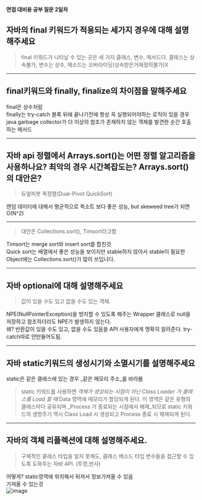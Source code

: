 **면접 대비용 공부 질문 2일차**
## 자바의 final 키워드가 적용되는 세가지 경우에 대해 설명해주세요  
> final 키워드가 나타날 수 있는 곳은 세 가지 클래스, 변수, 메서드다.  클래스는 상속불가, 변수는 상수, 메소드는 오버라이딩(상속받은거재정의불가)X   

<hr>

## final키워드와 finally, finalize의 차이점을 말해주세요  
final은 상수처럼  
finally는 try-catch 블록 뒤에 끝나기전에 항상 꼭 실행되어야하는 로직이 있을 경우  
java garbage collector가 더 이상의 참조가 존재하지 않는 객체를 발견한 순간 호출하는 메서드  

<hr>

## 자바 api 정렬에서 Arrays.sort()는 어떤 정렬 알고리즘을 사용하나요? 최악의 경우 시간복잡도는? Arrays.sort()의 대안은?  
> 듀얼피봇 퀵정렬(Dual-Pivot QuickSort)

랜덤 데이터에 대해서 평균적으로 퀵소트 보다 좋은 성능, but skeweed tree가 되면 O(N^2)

<hr>

> 대안은 Collections.sort(), Timsort라고함

Timsort는 merge sort와 insert sort를 합친것  
Quick sort는 배열에서 좋은 성능을 보이지만 stable하지 않아서 stable이 필요한 Object에는 Collections.sort()가 많이 쓰입니다.  

<hr>

## 자바 optional에 대해 설명해주세요
> 값이 있을 수도 있고 없을 수도 있는 객체.

NPE(NullPointerException)을 방지할 수 있도록 해주는 Wrapper 클래스로 null을 저장하고 참조하더라도 NPE가 발생하지 않는다.  
왜? 반환값이 있을 수도 있고, 없을 수도 있음을 API 사용자에게 명확히 알려준다. try-catch따로 안만들어도됨.  

<hr>

## 자바 static키워드의 생성시기와 소멸시기를 설명해주세요
static은 같은 클래스에 있는 경우 _같은 메모리 주소_를 바라봄  

> static 키워드를 사용하면 _객체가 생성되는 시점이 아닌_ _Class Loader 가 클래스를 Load 할 때_ Data 영역에 메모리가 할당되게 된다.
> 이 영역은 같은 유형의 클래스마다 공유되며 _Process 가 종료되는 시점에서 해제_되므로 static 키워드의 생명주기 역시 Class Load 시 생성되고 Process 종료 시 해제되게 된다.

<hr>

## 자바의 객체 리플렉션에 대해 설명해주세요.
> 구체적인 클래스 타입을 알지 못해도, 클래스 메소드 타입 변수들을 접근할 수 있도록 도와주는 자바 API. (투영,반사)

어떻게? static영역에 위치해서 뒤져서 정보가져올 수 있음  
가져올 수 있는것  
![image](https://user-images.githubusercontent.com/84604563/147810524-3d6b5d3c-74a6-4c16-9a8b-af2ad0d96293.png)


